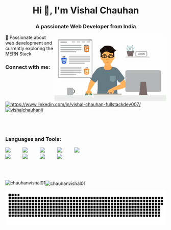 
<h1 align="center">Hi 👋, I'm Vishal Chauhan</h1>
<h3 align="center">A passionate Web Developer from India</h3>

<img align="right" alt="imageHere" width="350"  src="https://github.com/Chauhanvishal01/Chauhanvishal01/blob/main/code.gif">

 🌱 Passionate about web development and currently exploring the MERN Stack


<h3 align="left">Connect with me:</h3>
<p align="left">

<a href="https://linkedin.com/in/https://www.linkedin.com/in/vishal-chauhan-fullstackdev007/" target="blank"><img align="center" src="https://raw.githubusercontent.com/rahuldkjain/github-profile-readme-generator/master/src/images/icons/Social/linked-in-alt.svg" alt="https://www.linkedin.com/in/vishal-chauhan-fullstackdev007/" height="30" width="40" /></a>
<a href="https://twitter.com/vishalchauhanii" target="blank"><img align="center" src="https://raw.githubusercontent.com/rahuldkjain/github-profile-readme-generator/master/src/images/icons/Social/twitter.svg" alt="vishalchauhanii" height="30" width="40" style="margin-bottom:50px" /></a>
</p>
<h3 align="left">Languages and Tools:</h3>
<p align="left" style="margin-right:10px;">
<div style="display: flex; flex-wrap: wrap; width: 300px;">
  <img src="https://skillicons.dev/icons?i=html" style="width: 50px; height: auto; margin-right: 4px; margin-bottom: 4px;"/>
  <img src="https://skillicons.dev/icons?i=css" style="width: 50px; height: auto; margin-right: 4px; margin-bottom: 4px;"/>
  <img src="https://skillicons.dev/icons?i=js" style="width: 50px; height: auto; margin-right: 4px; margin-bottom: 4px;"/>
  <img src="https://skillicons.dev/icons?i=tailwind" style="width: 50px; height: auto; margin-right: 4px; margin-bottom: 4px;"/>
  <img src="https://skillicons.dev/icons?i=react" style="width: 50px; height: auto; margin-right: 4px; margin-bottom: 4px;"/>
  <img src="https://skillicons.dev/icons?i=nodejs" style="width:50px; height: auto; margin-right: 4px; margin-bottom: 4px;"/>
  <img src="https://skillicons.dev/icons?i=git" style="width: 50px; height: auto; margin-right: 4px; margin-bottom: 4px;"/>
  <img src="https://skillicons.dev/icons?i=github" style="width: 50px; height: auto; margin-right: 4px; margin-bottom: 4px;"/>
  <img src="https://skillicons.dev/icons?i=postman" style="width: 50px; height: auto; margin-right: 4px; margin-bottom: 4px;"/>
</div>



</p>

 <br><br>
<p><img align="left" src="https://github-readme-stats.vercel.app/api/top-langs?username=chauhanvishal01&show_icons=true&locale=en&layout=compact&theme=vision-friendly-dark" alt="chauhanvishal01" /></p>


<p><img align="center" src="https://github-readme-streak-stats.herokuapp.com/?user=chauhanvishal01&theme=vision-friendly-dark" alt="chauhanvishal01" /></p>


<p align="center">
 <img width="1000" src="/github-snake.svg" alt="snake"/>
</p>
